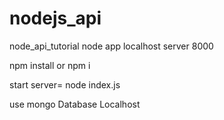 # nodejs_api
node_api_tutorial
node app localhost server 8000

npm install or npm i

start server= node index.js

use mongo Database Localhost

